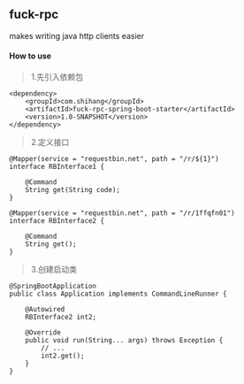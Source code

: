 ## fuck-rpc
makes writing java http clients easier

#### How to use
>1.先引入依赖包

    <dependency>
        <groupId>com.shihang</groupId>
        <artifactId>fuck-rpc-spring-boot-starter</artifactId>
        <version>1.0-SNAPSHOT</version>
    </dependency>
    

>2.定义接口

    @Mapper(service = "requestbin.net", path = "/r/${1}")
    interface RBInterface1 {
    
        @Command
        String get(String code);
    }
    
    @Mapper(service = "requestbin.net", path = "/r/1ffqfn01")
    interface RBInterface2 {
    
        @Command
        String get();
    }

>3.创建启动类

    @SpringBootApplication
    public class Application implements CommandLineRunner {
        
        @Autowired
        RBInterface2 int2;
    
        @Override
        public void run(String... args) throws Exception {
            // ...
            int2.get();
        }
    }